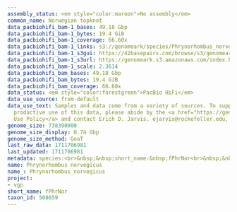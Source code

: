```yaml
---
assembly_status: <em style="color:maroon">No assembly</em>
common_name: Norwegian topknot
data_pacbiohifi_bam-1_bases: 49.18 Gbp
data_pacbiohifi_bam-1_bytes: 19.4 GiB
data_pacbiohifi_bam-1_coverage: 66.60x
data_pacbiohifi_bam-1_links: s3://genomeark/species/Phrynorhombus_norvegicus/fPhrNor1/genomic_data/pacbio_hifi/<br>
data_pacbiohifi_bam-1_s3gui: https://42basepairs.com/browse/s3/genomeark/species/Phrynorhombus_norvegicus/fPhrNor1/genomic_data/pacbio_hifi/
data_pacbiohifi_bam-1_s3url: https://genomeark.s3.amazonaws.com/index.html?prefix=species/Phrynorhombus_norvegicus/fPhrNor1/genomic_data/pacbio_hifi/
data_pacbiohifi_bam-1_scale: 2.3614
data_pacbiohifi_bam_bases: 49.18 Gbp
data_pacbiohifi_bam_bytes: 19.4 GiB
data_pacbiohifi_bam_coverage: 66.60x
data_status: <em style="color:forestgreen">PacBio HiFi</em>
data_use_source: from-default
data_use_text: Samples and data come from a variety of sources. To support fair and
  productive use of this data, please abide by the <a href="https://genome10k.soe.ucsc.edu/data-use-policies/">Data
  Use Policy</a> and contact Erich D. Jarvis, ejarvis@rockefeller.edu, with any questions.
genome_size: 738390000
genome_size_display: 0.74 Gbp
genome_size_method: GoaT
last_raw_data: 1711706981
last_updated: 1711706981
metadata: species:<br>&nbsp;&nbsp;short_name:&nbsp;fPhrNor<br>&nbsp;&nbsp;name:&nbsp;Phrynorhombus&nbsp;norvegicus<br>&nbsp;&nbsp;taxon_id:&nbsp;508659<br>&nbsp;&nbsp;common_name:&nbsp;Norwegian&nbsp;topknot<br>&nbsp;&nbsp;order:<br>&nbsp;&nbsp;&nbsp;&nbsp;name:&nbsp;Pleuronectiformes<br>&nbsp;&nbsp;family:<br>&nbsp;&nbsp;&nbsp;&nbsp;name:&nbsp;Scophthalmidae<br>&nbsp;&nbsp;individuals:<br>&nbsp;&nbsp;&nbsp;&nbsp;-&nbsp;short_name:&nbsp;fPhrNor1<br>&nbsp;&nbsp;&nbsp;&nbsp;&nbsp;&nbsp;biosample_id:&nbsp;SAMEA112788960<br>&nbsp;&nbsp;&nbsp;&nbsp;&nbsp;&nbsp;sex:<br>&nbsp;&nbsp;genome_size:&nbsp;738390000<br>&nbsp;&nbsp;genome_size_method:&nbsp;GoaT<br>&nbsp;&nbsp;project:&nbsp;[&nbsp;vgp&nbsp;]<br>
name: Phrynorhombus norvegicus
name_: Phrynorhombus_norvegicus
project:
- vgp
short_name: fPhrNor
taxon_id: 508659
---
```

